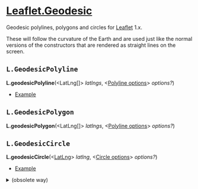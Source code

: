 [Leaflet.Geodesic][example]
================

Geodesic polylines, polygons and circles for [Leaflet](https://github.com/Leaflet/Leaflet) 1.x.

These will follow the curvature of the Earth and are used just like the normal versions of the constructors that are rendered as straight lines on the screen.

[example]: https://raw.githack.com/IITC-CE/Leaflet.Geodesic/master/examples/index.html


`L.GeodesicPolyline`
------------------

**L.geodesicPolyline**(<LatLng[]> _latlngs_, <[Polyline options]> _options?_)

- [Example]

[Polyline options]: https://leafletjs.com/reference-1.5.0.html#polyline-option


`L.GeodesicPolygon`
------------------

**L.geodesicPolygon**(<LatLng[]> _latlngs_, <[Polyline options]> _options?_)


`L.GeodesicCircle`
------------------

**L.geodesicCircle**(<[LatLng]> _latlng_, <[Circle options]> _options?_)

- [Example][example-circle]

[example-circle]: https://raw.githack.com/IITC-CE/Leaflet.Geodesic/master/examples/circle.html

<details><summary>
(obsolete way)
</summary>

**L.geodesicCircle**(<[LatLng]> _latlng_, <Number> _radius_, <[Circle options]> _options?_)
</details>

[LatLng]: https://leafletjs.com/reference-1.5.0.html#latlng
[Circle options]: https://leafletjs.com/reference-1.5.0.html#circle-option
